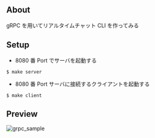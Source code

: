 ## About

gRPC を用いてリアルタイムチャット CLI を作ってみる

## Setup

- 8080 番 Port でサーバを起動する

```
$ make server
```

- 8080 番 Port サーバに接続するクライアントを起動する

```
$ make client
```

## Preview

![grpc_sample](https://user-images.githubusercontent.com/38310693/110381149-6ef90880-809c-11eb-9da2-b4d0477e6a8a.gif)
